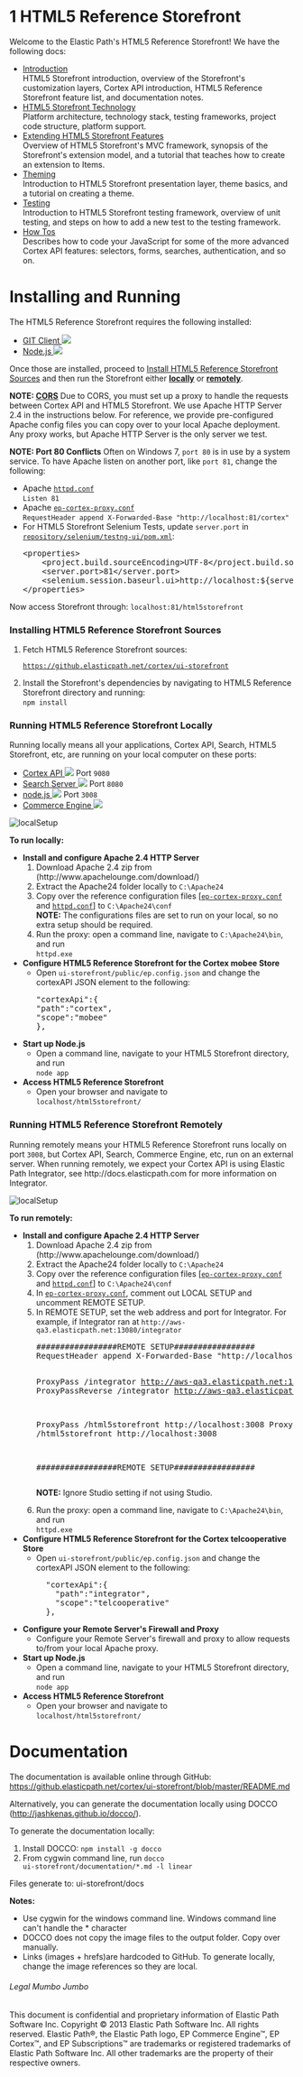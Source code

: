 1
HTML5 Reference Storefront
=============
Welcome to the Elastic Path's HTML5 Reference Storefront!
We have the following docs:

* <a href="https://github.elasticpath.net/cortex/ui-storefront/blob/master/documentation/introduction.md">Introduction</a> <br/>
HTML5 Storefront introduction, overview of the Storefront's customization layers, Cortex API introduction, HTML5 Reference Storefront feature list, and documentation notes.
* <a href="https://github.elasticpath.net/cortex/ui-storefront/blob/master/documentation/technologyoverview.md">HTML5 Storefront Technology</a>  <br/>
Platform architecture, technology stack, testing frameworks, project code structure, platform support.
* <a href="https://github.elasticpath.net/cortex/ui-storefront/blob/master/documentation/extending.md">Extending HTML5 Storefront Features</a> <br/>
Overview of HTML5 Storefront's MVC framework, synopsis of the Storefront's extension model, and a tutorial that teaches how to create an extension to Items.
* <a href="https://github.elasticpath.net/cortex/ui-storefront/blob/master/documentation/theming.md">Theming</a>  <br/>
Introduction to HTML5 Storefront presentation layer, theme basics, and a tutorial on creating a theme.
* <a href="">Testing</a>  <br/>
Introduction to HTML5 Storefront testing framework, overview of unit testing, and steps on how to add a new test to the testing framework.
* <a href="https://github.elasticpath.net/cortex/ui-storefront/blob/master/documentation/howTOs.md">How Tos</a>  <br/>
Describes how to code your JavaScript for some of the more advanced Cortex API features: selectors, forms, searches, authentication, and so on.


Installing and Running
====================
The HTML5 Reference Storefront requires the following installed:

* <a href="http://git-scm.com/downloads" target="_blank">GIT Client <img src="https://github.elasticpath.net/cortex/ui-storefront/raw/master/documentation/img/extlink.png"></a>
* <a href="http://nodejs.org/" target="_blank">Node.js <img src="https://github.elasticpath.net/cortex/ui-storefront/raw/master/documentation/img/extlink.png"></a>


Once those are installed, proceed to <a href="https://github.elasticpath.net/cortex/ui-storefront/blob/master/README.md#installing-html5-reference-storefront-sources">Install HTML5 Reference Storefront Sources</a> and then run the Storefront either
<a href="https://github.elasticpath.net/cortex/ui-storefront/blob/master/README.md#running-html5-reference-storefront-locally"><b>locally</b></a> or <a href="https://github.elasticpath.net/cortex/ui-storefront/blob/master/README.md#running-html5-reference-storefront-remotely"><b>remotely</b></a>.

**NOTE: <a href="http://en.wikipedia.org/wiki/Cross-origin_resource_sharing">CORS</a>** Due to CORS, you must set up a proxy to handle the requests between Cortex API and HTML5 Storefront.
We use Apache HTTP Server 2.4 in the instructions below. For reference, we provide pre-configured Apache config files you can copy over to your local Apache deployment.
Any proxy works, but Apache HTTP Server is the only server we test.

**NOTE: Port 80 Conflicts** Often on Windows 7, <code>port 80</code> is in use by a system service. To have Apache listen on another port, like <code>port 81</code>, change the following:
<ul>
<li>Apache <a href="https://github.elasticpath.net/cortex/ui-storefront/blob/master/documentation/apacheConfigs/httpd.conf"><code>httpd.conf</code></a><br/>
<code>Listen 81</code>
</li>
<li>Apache <a href="https://github.elasticpath.net/cortex/ui-storefront/blob/master/documentation/apacheConfigs/ep-cortex-proxy.conf"><code>ep-cortex-proxy.conf</code></a><br/>
<code>RequestHeader append X-Forwarded-Base "http://localhost:81/cortex"</code></li>
<li>For HTML5 Storefront Selenium Tests, update <code>server.port</code> in <code><a href="https://github.elasticpath.net/cortex/selenium/blob/master/testng-ui/pom.xml">repository/selenium/testng-ui/pom.xml</a></code>:<br/>
<pre>
&lt;properties&gt;
	&lt;project.build.sourceEncoding&gt;UTF-8&lt;/project.build.sourceEncoding&gt;
	&lt;server.port&gt;81&lt;/server.port&gt;
	&lt;selenium.session.baseurl.ui&gt;http://localhost:${server.port}/html5storefront/&lt;/selenium.session.baseurl.ui&gt;
&lt;/properties&gt;
</pre>
</li>
</ul>
Now access Storefront through: <code>localhost:81/html5storefront</code>


<h3>Installing HTML5 Reference Storefront Sources</h3>
<ol>
<li>Fetch HTML5 Reference Storefront sources: <br/>

<code>https://github.elasticpath.net/cortex/ui-storefront</code>
</li>
<li>Install the Storefront's dependencies by navigating to HTML5 Reference Storefront directory and running:<br/>
<code>npm install</code>
</li>
</ol>

<h3 id="local">Running HTML5 Reference Storefront Locally</h3>
Running locally means all your applications, Cortex API, Search, HTML5 Storefront, etc, are running on your local computer on these ports:

<ul>
<li><a href="https://docs.elasticpath.com/display/EPCAPIDEV/Installation+and+Configuration+Guide" target="_blank">Cortex API <img src="https://github.elasticpath.net/cortex/ui-storefront/raw/master/documentation/img/extlink.png"></a> Port <code>9080</code></li>
<li><a href="https://docs.elasticpath.com/display/EP680DEV/Installation+and+Configuration+Guide" target="_blank">Search Server <img src="https://github.elasticpath.net/cortex/ui-storefront/raw/master/documentation/img/extlink.png"></a> Port <code>8080</code></li>
<li><a href="http://nodejs.org/" target="_blank">node.js <img src="https://github.elasticpath.net/cortex/ui-storefront/raw/master/documentation/img/extlink.png"></a> Port <code>3008</code></li>
<li><a href="https://docs.elasticpath.com/display/EP680DEV/Installation+and+Configuration+Guide" target="_blank">Commerce Engine <img src="https://github.elasticpath.net/cortex/ui-storefront/raw/master/documentation/img/extlink.png"></a></li>
</ul>

![localSetup](https://github.elasticpath.net/cortex/ui-storefront/raw/master/documentation/img/local_proxy_setup.png)

<b>To run locally:</b>
<ul>
<li><b>Install and configure Apache 2.4 HTTP Server</b>
<ol>
<li>Download Apache 2.4 zip from (http://www.apachelounge.com/download/)</li>
<li>Extract the Apache24 folder locally to <code>C:\Apache24</code></li>
<li>Copy over the reference configuration files [<a href="https://github.elasticpath.net/cortex/ui-storefront/blob/master/documentation/apacheConfigs/ep-cortex-proxy.conf"><code>ep-cortex-proxy.conf</code></a> and <a href="https://github.elasticpath.net/cortex/ui-storefront/blob/master/documentation/apacheConfigs/httpd.conf"><code>httpd.conf</code></a>] to <code>C:\Apache24\conf</code><br/>
<b>NOTE:</b> The configurations files are set to run on your local, so no extra setup should be required.</li>
<li>Run the proxy: open a command line, navigate to <code>C:\Apache24\bin</code>, and run<br/>
<code>httpd.exe</code>
</li>
</ol>
</li>
<li><b>Configure HTML5 Reference Storefront for the Cortex mobee Store</b>
<ul>
<li>Open <code>ui-storefront/public/ep.config.json</code> and change the cortexAPI JSON element to the following:<br/>
<pre>
"cortexApi":{
"path":"cortex",
"scope":"mobee"
},
</pre>
</li>
</ul>
</li>
<li><b>Start up Node.js</b>
<ul>
<li>Open a command line, navigate to your HTML5 Storefront directory, and run<br/>
<code>node app</code>
</li>
</ul>
</li>
<li><b>Access HTML5 Reference Storefront</b>
<ul>
<li>Open your browser and navigate to<br/>
<code>localhost/html5storefront/</code>
</li>
</ul>
</li>
</ul>


<h3 id="remote">Running HTML5 Reference Storefront Remotely</h3>
Running remotely means your HTML5 Reference Storefront runs locally on port <code>3008</code>, but Cortex API, Search, Commerce Engine, etc, run on an external server.
When running remotely, we expect your Cortex API is using Elastic Path Integrator, see http://docs.elasticpath.com for more information on Integrator.

![localSetup](https://github.elasticpath.net/cortex/ui-storefront/raw/master/documentation/img/remote_proxy_setup.png)

<b>To run remotely:</b>
<ul>
<li><b>Install and configure Apache 2.4 HTTP Server</b>
<ol>
<li>Download Apache 2.4 zip from (http://www.apachelounge.com/download/)</li>
<li>Extract the Apache24 folder locally to <code>C:\Apache24</code></li>
<li>Copy over the reference configuration files [<a href="https://github.elasticpath.net/cortex/ui-storefront/blob/master/documentation/apacheConfigs/ep-cortex-proxy.conf"><code>ep-cortex-proxy.conf</code></a> and <a href="https://github.elasticpath.net/cortex/ui-storefront/blob/master/documentation/apacheConfigs/httpd.conf"><code>httpd.conf</code></a>] to <code>C:\Apache24\conf</code><br/>
</li>
<li>In <a href="https://github.elasticpath.net/cortex/ui-storefront/blob/master/documentation/apacheConfigs/ep-cortex-proxy.conf"><code>ep-cortex-proxy.conf</code></a>,
comment out LOCAL SETUP and uncomment REMOTE SETUP.</li>
<li>In REMOTE SETUP, set the web address and port for Integrator. For example, if Integrator ran at <code>http://aws-qa3.elasticpath.net:13080/integrator</code><br/>
<pre>
#################REMOTE SETUP#################
RequestHeader append X-Forwarded-Base "http://localhost/integrator"

ProxyPass /integrator http://aws-qa3.elasticpath.net:13080/integrator
ProxyPassReverse /integrator http://aws-qa3.elasticpath.net:13080/integrator

ProxyPass /html5storefront http://localhost:3008
ProxyPassReverse /html5storefront http://localhost:3008

#################REMOTE SETUP#################
</pre>
<b>NOTE:</b> Ignore Studio setting if not using Studio.</li>
<li>Run the proxy: open a command line, navigate to <code>C:\Apache24\bin</code>, and run<br/>
<code>httpd.exe</code>
</li>
</ol>
</li>
<li>
<b>Configure HTML5 Reference Storefront for the Cortex telcooperative Store</b>
<ul>
<li>Open <code>ui-storefront/public/ep.config.json</code> and change the cortexAPI JSON element to the following:<br/>
<pre>
  "cortexApi":{
    "path":"integrator",
    "scope":"telcooperative"
  },
</pre>
</li>
</ul>
</li>
<li><b>Configure your Remote Server's Firewall and Proxy</b>
<ul>
<li>Configure your Remote Server's firewall and proxy to allow requests to/from your local Apache proxy.</li>
</ul>
</li>
</li>
<li><b>Start up Node.js</b>
<ul>
<li>Open a command line, navigate to your HTML5 Storefront directory, and run<br/>
<code>node app</code>
</li>
</ul>
</li>
<li><b>Access HTML5 Reference Storefront</b>
<ul>
<li>Open your browser and navigate to<br/>
<code>localhost/html5storefront/</code>
</li>
</ul>
</li>
</ul>




Documentation
=============
The documentation is available online through GitHub: https://github.elasticpath.net/cortex/ui-storefront/blob/master/README.md

Alternatively, you can generate the documentation locally using DOCCO (http://jashkenas.github.io/docco/).

To generate the documentation locally:

1. Install DOCCO: <code>npm install -g docco</code>
2. From cygwin command line, run <code>docco ui-storefront/documentation/*.md -l linear</code>

Files generate to: ui-storefront/docs

**Notes:**

- Use cygwin for the windows command line. Windows command line can't handle the * character
- DOCCO does not copy the image files to the output folder. Copy over manually.
- Links (images + hrefs)are hardcoded to GitHub. To generate locally, change the image references so they are local.


###### Legal Mumbo Jumbo
This document is confidential and proprietary information of Elastic Path Software Inc. Copyright © 2013 Elastic Path Software Inc. All rights reserved. Elastic Path®, the Elastic Path logo, EP Commerce Engine™, EP Cortex™, and EP Subscriptions™ are trademarks or registered trademarks of Elastic Path Software Inc. All other trademarks are the property of their respective owners.

